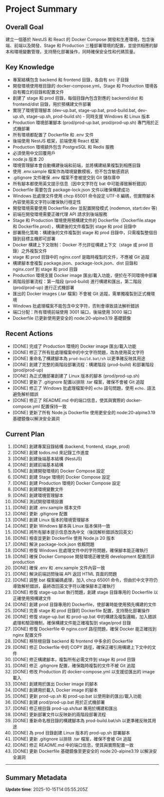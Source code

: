 # Project Summary

## Overall Goal
建立一個基於 NestJS 和 React 的 Docker Compose 開發和生產環境，包含後端、前端以及開發、Stage 和 Production 三種部署環境的配置，並提供相應的腳本和環境變數管理，支持簡化部署操作，同時確保安全性和代碼質量。

## Key Knowledge
- 專案結構包含 backend 和 frontend 目錄，各自有 src 子目錄
- 開發環境使用根目錄的 docker-compose.yml，Stage 和 Production 環境各自有獨立的目錄和配置文件
- 創建了 stage 和 prod 目錄，每個目錄內包含對應的 backend/dist 和 frontend/dist 目錄，用於預構建文件部署
- 實現了環境管理腳本 (dev-up.bat, stage-up.bat, prod-build.bat, dev-up.sh, stage-up.sh, prod-build.sh) - 同時支援 Windows 和 Linux 版本
- Production 環境部署腳本 (prod/prod-up.bat, prod/prod-up.sh) 專門用於正式機部署
- 所有環境都配置了 Dockerfile 和 .env 文件
- 後端使用 NestJS 框架，前端使用 React 框架
- Production 環境額外包含 PostgreSQL 和 Redis 服務
- 必須使用中文回覆用戶
- node.js 版本 20
- 環境管理腳本會自動構建後端和前端，並將構建結果複製到相應目錄
- 使用 .env.sample 檔案作為環境變數模板，但不包含敏感資訊
- .gitignore 文件確保 .env 檔案不會被提交到 Git 儲存庫中
- 所有腳本都使用英文提示信息（因中文字符在 bat 中可能導致解析錯誤）
- Dockerfile 需要包含 package-lock.json 文件以確保構建成功
- Windows 批處理文件使用 chcp 65001 命令設定 UTF-8 編碼，但實際腳本內容使用英文字符以確保執行穩定性
- 開發環境需要使用 Dockerfile.dev 並配置開發模式 (nodemon, start:dev 等)
- 前端在開發環境需要正確代理 API 請求到後端服務
- Stage 和 Production 環境使用預構建文件的 Dockerfile（Dockerfile.stage 和 Dockerfile.prod），構建後的文件複製到 stage 和 prod 目錄中
- 部署簡化策略：構建後的文件複製到 stage 和 prod 目錄中，只需複製整個目錄到目標主機即可部署
- Docker 構建上下文限制：Docker 不允許從構建上下文（stage 或 prod 目錄）之外複製文件
- stage 和 prod 目錄中的 nginx.conf 是臨時複製的文件，不應被 Git 追蹤
- 構建腳本會複製 package.json、package-lock.json、dist 目錄和 nginx.conf 到 stage 和 prod 目錄
- Production 環境支援 Docker image 匯出/載入功能，便於在不同環境中部署
- 兩階段部署流程：第一階段 (prod-build) 進行構建和匯出，第二階段 (prod/prod-up) 進行正式機部署
- 匯出的 Docker images (.tar 檔案) 不會被 Git 追蹤，需單獨複製到正式機環境
- Windows 批處理檔案不能包含中文字符，否則會導致語法解析錯誤
- 端口分配：所有環境前端使用 3001 端口，後端使用 3000 端口
- Dockerfile 已更新使用更安全的 node:20-alpine3.19 基礎鏡像

## Recent Actions
- [DONE] 完成了 Production 環境的 Docker image 匯出/載入功能
- [DONE] 修正了所有批處理檔案中的中文字符問題，改為使用英文字符
- [DONE] 重命名了構建腳本為 `prod-build.bat/sh` 以更準確反映其用途
- [DONE] 創建了完整的兩階段部署流程：構建階段 (prod-build) 和部署階段 (prod/prod-up)
- [DONE] 為正式機部署創建了 Linux 版本的腳本 (prod/prod-up.sh)
- [DONE] 更新了 .gitignore 配置以排除 .tar 檔案，確保不會被 Git 追蹤
- [DONE] 修正了 Windows 批處理檔案中的 `echo` 語句問題，使用 `echo.` 語法避免解析錯誤
- [DONE] 修正了 README.md 中的端口信息，使其與實際的 docker-compose.yml 配置保持一致
- [DONE] 更新了所有 Node.js Dockerfile 使用更安全的 node:20-alpine3.19 基礎鏡像以解決安全漏洞

## Current Plan
1. [DONE] 創建專案目錄結構 (backend, frontend, stage, prod)
2. [DONE] 創建 todos.md 來記錄工作進度
3. [DONE] 創建後端基本結構 (NestJS)
4. [DONE] 創建前端基本結構
5. [DONE] 創建開發環境的 Docker Compose 設定
6. [DONE] 創建 Stage 環境的 Docker Compose 設定
7. [DONE] 創建 Production 環境的 Docker Compose 設定
8. [DONE] 創建環境變數文件
9. [DONE] 創建環境管理腳本
10. [DONE] 測試開發環境設置
11. [DONE] 創建 .env.sample 樣本文件
12. [DONE] 更新 .gitignore 配置
13. [DONE] 創建 Linux 版本的環境管理腳本
14. [DONE] 更新 Windows 腳本與 Linux 版本保持一致
15. [DONE] 將所有腳本提示信息改為中文（後因解析錯誤改回英文）
16. [DONE] 檢查並更新 Dockerfile 使用 Node.js 20 版本
17. [DONE] 解決 package-lock.json 依賴問題
18. [DONE] 修復 Windows 批處理文件中的字符問題，確保腳本能正確執行
19. [DONE] 確保 Docker Compose 開發環境正確使用 development 配置而非 production
20. [DONE] 確保 .env 和 .env.sample 文件內容一致
21. [DONE] 解決前端訪問後端 API 返回 HTML 頁面的問題
22. [DONE] 調整 bat 檔案編碼處理，加入 chcp 65001 命令，但由於中文字符仍導致解析錯誤，最終改回英文字符以確保腳本正確執行
23. [DONE] 修復 stage-up.bat 執行問題，創建 stage 目錄專用的 Dockerfile 以正確使用預構建文件
24. [DONE] 創建 prod 目錄專用的 Dockerfile，使部署時能使用預先構建的文件
25. [DONE] 完善 stage 和 prod 目錄的 Dockerfile 配置，支持簡化部署操作
26. [DONE] 修復 stage-up.bat 和 prod-up.bat 中的構建及複製邏輯，加入錯誤處理和驗證機制，確保構建文件能正確複製到 stage/prod 目錄
27. [DONE] 修復 Dockerfile 中 nginx.conf 路徑問題，確保 Docker 能正確找到 nginx 配置文件
28. [DONE] 移除根目錄 backend 和 frontend 中多余的 Dockerfile
29. [DONE] 修正 Dockerfile 中的 COPY 路徑，確保正確引用構建上下文中的文件
30. [DONE] 修正構建腳本，複製所有必需文件到 stage 和 prod 目錄
31. [DONE] 修正 .gitignore 配置，確保臨時複製的文件不被 Git 追蹤
32. [DONE] 修改 Production 的 docker-compose.yml 以支援從匯出的 image 載入
33. [DONE] 創建用於匯出 Docker image 的腳本
34. [DONE] 創建用於載入 Docker image 的腳本
35. [DONE] 更新 prod-up.sh 和 prod-up.bat 以使用新的匯出/載入功能
36. [DONE] 創建 prod/prod-up.bat 用於正式機部署
37. [DONE] 修正根目錄 prod-up.sh/bat 專用於構建和匯出
38. [DONE] 更新部署文件以反映新的兩階段部署流程
39. [DONE] 重新命名根目錄的構建腳本為 prod-build.bat/sh 以更準確反映其用途
40. [DONE] 為 prod 目錄創建 Linux 版本的 prod-up.sh 部署腳本
41. [DONE] 更新 .gitignore 以排除 .tar 檔案，確保不會被 Git 追蹤
42. [DONE] 修正 README.md 中的端口信息，使其與實際配置一致
43. [DONE] 更新 Dockerfile 基礎鏡像至更安全的 node:20-alpine3.19 以解決安全漏洞

---

## Summary Metadata
**Update time**: 2025-10-15T14:05:55.205Z 
